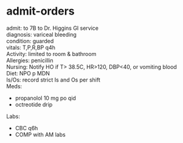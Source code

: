 # admit-orders

admit: to 7B to Dr. Higgins GI service<br>
diagnosis: variceal bleeding<br>
condition: guarded<br>
vitals: T,P,R,BP q4h<br>
Activity: limited to room & bathroom<br>
Allergies: penicillin<br>
Nursing: Notify HO if T> 38.5C, HR>120, DBP<40, or vomiting blood<br>
Diet: NPO p MDN<br>
Is/Os: record strict Is and Os per shift<br>
Meds: <br>
- propanolol 10 mg po qid<br>
- octreotide drip<br>

Labs:<br>
- CBC q6h<br>
- COMP with AM labs
